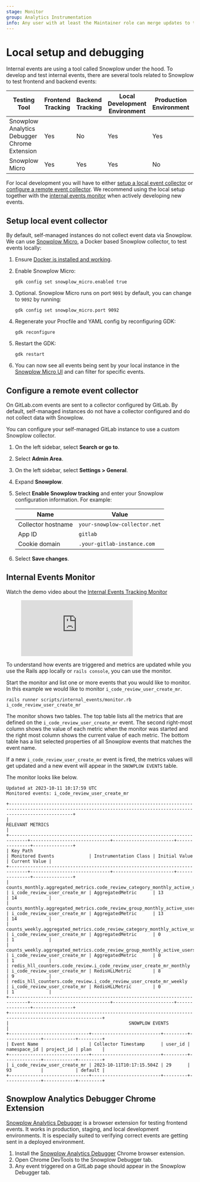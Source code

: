 ```yaml
---
stage: Monitor
group: Analytics Instrumentation
info: Any user with at least the Maintainer role can merge updates to this content. For details, see https://docs.gitlab.com/ee/development/development_processes.html#development-guidelines-review.
---
```


# Local setup and debugging

Internal events are using a tool called Snowplow under the hood. To develop and test internal events, there are several tools related to Snowplow to test frontend and backend events:

| Testing Tool                                 | Frontend Tracking  | Backend Tracking    | Local Development Environment | Production Environment | Production Environment |
|----------------------------------------------|--------------------|---------------------|-------------------------------|------------------------|------------------------|
| Snowplow Analytics Debugger Chrome Extension | Yes | No | Yes            | Yes     | Yes     |
| Snowplow Micro                               | Yes | Yes  | Yes            | No    | No    |

For local development you will have to either [setup a local event collector](#setup-local-event-collector) or [configure a remote event collector](#configure-a-remote-event-collector).
We recommend using the local setup together with the [internal events monitor](#internal-events-monitor) when actively developing new events.

## Setup local event collector

By default, self-managed instances do not collect event data via Snowplow. We can use [Snowplow Micro](https://docs.snowplow.io/docs/testing-debugging/snowplow-micro/what-is-micro/), a Docker based Snowplow collector, to test events locally:

1. Ensure [Docker is installed and working](https://www.docker.com/get-started).

1. Enable Snowplow Micro:

   ```shell
   gdk config set snowplow_micro.enabled true
   ```

1. Optional. Snowplow Micro runs on port `9091` by default, you can change to `9092` by running:

   ```shell
   gdk config set snowplow_micro.port 9092
   ```

1. Regenerate your Procfile and YAML config by reconfiguring GDK:

   ```shell
   gdk reconfigure
   ```

1. Restart the GDK:

   ```shell
   gdk restart
   ```

1. You can now see all events being sent by your local instance in the [Snowplow Micro UI](http://localhost:9091/micro/ui) and can filter for specific events.

## Configure a remote event collector

On GitLab.com events are sent to a collector configured by GitLab. By default, self-managed instances do not have a collector configured and do not collect data with Snowplow.

You can configure your self-managed GitLab instance to use a custom Snowplow collector.

1. On the left sidebar, select **Search or go to**.
1. Select **Admin Area**.
1. On the left sidebar, select **Settings > General**.
1. Expand **Snowplow**.
1. Select **Enable Snowplow tracking** and enter your Snowplow configuration information. For example:

   | Name               | Value                         |
   |--------------------|-------------------------------|
   | Collector hostname | `your-snowplow-collector.net` |
   | App ID             | `gitlab`                      |
   | Cookie domain      | `.your-gitlab-instance.com`   |

1. Select **Save changes**.

## Internal Events Monitor

<div class="video-fallback">
  Watch the demo video about the <a href="https://www.youtube.com/watch?v=R7vT-VEzZOI">Internal Events Tracking Monitor</a>
</div>
<figure class="video_container">
  <iframe src="https://www.youtube-nocookie.com/embed/R7vT-VEzZOI" frameborder="0" allowfullscreen="true"> </iframe>
</figure>

To understand how events are triggered and metrics are updated while you use the Rails app locally or `rails console`,
you can use the monitor.

Start the monitor and list one or more events that you would like to monitor. In this example we would like to monitor `i_code_review_user_create_mr`.

```shell
rails runner scripts/internal_events/monitor.rb i_code_review_user_create_mr
```

The monitor shows two tables. The top table lists all the metrics that are defined on the `i_code_review_user_create_mr` event.
The second right-most column shows the value of each metric when the monitor was started and the right most column shows the current value of each metric.
The bottom table has a list selected properties of all Snowplow events that matches the event name.

If a new `i_code_review_user_create_mr` event is fired, the metrics values will get updated and a new event will appear in the `SNOWPLOW EVENTS` table.

The monitor looks like below.

```plaintext
Updated at 2023-10-11 10:17:59 UTC
Monitored events: i_code_review_user_create_mr

+--------------------------------------------------------------------------------------------------------------------------------------------------------------------+
|                                                                          RELEVANT METRICS                                                                          |
+-----------------------------------------------------------------------------+------------------------------+-----------------------+---------------+---------------+
| Key Path                                                                    | Monitored Events             | Instrumentation Class | Initial Value | Current Value |
+-----------------------------------------------------------------------------+------------------------------+-----------------------+---------------+---------------+
| counts_monthly.aggregated_metrics.code_review_category_monthly_active_users | i_code_review_user_create_mr | AggregatedMetric      | 13            | 14            |
| counts_monthly.aggregated_metrics.code_review_group_monthly_active_users    | i_code_review_user_create_mr | AggregatedMetric      | 13            | 14            |
| counts_weekly.aggregated_metrics.code_review_category_monthly_active_users  | i_code_review_user_create_mr | AggregatedMetric      | 0             | 1             |
| counts_weekly.aggregated_metrics.code_review_group_monthly_active_users     | i_code_review_user_create_mr | AggregatedMetric      | 0             | 1             |
| redis_hll_counters.code_review.i_code_review_user_create_mr_monthly         | i_code_review_user_create_mr | RedisHLLMetric        | 8             | 9             |
| redis_hll_counters.code_review.i_code_review_user_create_mr_weekly          | i_code_review_user_create_mr | RedisHLLMetric        | 0             | 1             |
+-----------------------------------------------------------------------------+------------------------------+-----------------------+---------------+---------------+
+---------------------------------------------------------------------------------------------------------+
|                                             SNOWPLOW EVENTS                                             |
+------------------------------+--------------------------+---------+--------------+------------+---------+
| Event Name                   | Collector Timestamp      | user_id | namespace_id | project_id | plan    |
+------------------------------+--------------------------+---------+--------------+------------+---------+
| i_code_review_user_create_mr | 2023-10-11T10:17:15.504Z | 29      | 93           |            | default |
+------------------------------+--------------------------+---------+--------------+------------+---------+
```

## Snowplow Analytics Debugger Chrome Extension

[Snowplow Analytics Debugger](https://chrome.google.com/webstore/detail/snowplow-analytics-debugg/jbnlcgeengmijcghameodeaenefieedm) is a browser extension for testing frontend events.
It works in production, staging, and local development environments. It is especially suited to verifying correct events are getting sent in a deployed environment.

1. Install the [Snowplow Analytics Debugger](https://chrome.google.com/webstore/detail/snowplow-analytics-debugg/jbnlcgeengmijcghameodeaenefieedm) Chrome browser extension.
1. Open Chrome DevTools to the Snowplow Debugger tab.
1. Any event triggered on a GitLab page should appear in the Snowplow Debugger tab.
